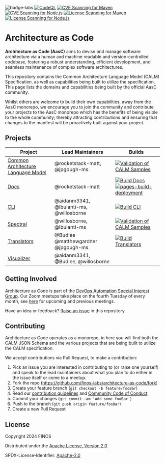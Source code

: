 ![badge-labs](https://user-images.githubusercontent.com/327285/230928932-7c75f8ed-e57b-41db-9fb7-a292a13a1e58.svg)
[![CodeQL](https://github.com/finos-labs/architecture-as-code/actions/workflows/github-code-scanning/codeql/badge.svg)](https://github.com/finos-labs/architecture-as-code/actions/workflows/github-code-scanning/codeql)
[![CVE Scanning for Maven](https://github.com/finos-labs/architecture-as-code/actions/workflows/cve-scanning-maven.yml/badge.svg)](https://github.com/finos-labs/architecture-as-code/actions/workflows/cve-scanning-maven.yml)
[![CVE Scanning for Node.js](https://github.com/finos-labs/architecture-as-code/actions/workflows/cve-scanning-node.yml/badge.svg)](https://github.com/finos-labs/architecture-as-code/actions/workflows/cve-scanning-node.yml)
[![License Scanning for Maven](https://github.com/finos-labs/architecture-as-code/actions/workflows/license-scanning-maven.yml/badge.svg)](https://github.com/finos-labs/architecture-as-code/actions/workflows/license-scanning-maven.yml)
[![License Scanning for Node.js](https://github.com/finos-labs/architecture-as-code/actions/workflows/license-scanning-node.yml/badge.svg)](https://github.com/finos-labs/architecture-as-code/actions/workflows/license-scanning-node.yml)

# Architecture as Code

**Architecture as Code (AasC)** aims to devise and manage software architecture via a human and machine readable and
version-controlled
codebase, fostering a robust understanding, efficient development, and seamless maintenance of complex software
architectures.

This repository contains the Common Architecture Language Model (CALM) Specification, as well as capabilities being
built to utilize the
specification. This page lists the domains and capabilities being built by the official AasC community.

Whilst others are welcome to build their own capabilities, away from the AasC monorepo, we encourage you to join the
community and contribute your projects to the AasC monorepo which has the benefits of being visible to the whole
community; thereby attracting contributions and ensuring that changes to the manifest will be proactively built against
your project.

## Projects

| Project                                      | Lead Maintainers                        | Builds                                                                                                                                                                                                                                                                                                                                                                                                                                            |
|----------------------------------------------|-----------------------------------------|---------------------------------------------------------------------------------------------------------------------------------------------------------------------------------------------------------------------------------------------------------------------------------------------------------------------------------------------------------------------------------------------------------------------------------------------------|
| [Common Architecture Language Model](./calm) | @rocketstack-matt, @jpgough-ms          | [![Validation of CALM Samples](https://github.com/finos-labs/architecture-as-code/actions/workflows/spectral-validation.yml/badge.svg)](https://github.com/finos-labs/architecture-as-code/actions/workflows/spectral-validation.yml)                                                                                                                                                                                                             |
| [Docs](./docs)                               | @rocketstack-matt                       | [![Build Docs](https://github.com/finos-labs/architecture-as-code/actions/workflows/docs-deploy.yml/badge.svg)](https://github.com/finos-labs/architecture-as-code/actions/workflows/docs-deploy.yml) [![pages-build-deployment](https://github.com/finos-labs/architecture-as-code/actions/workflows/pages/pages-build-deployment/badge.svg)](https://github.com/finos-labs/architecture-as-code/actions/workflows/pages/pages-build-deployment) |
| [CLI](./cli)                                 | @aidanm3341, @lbulanti-ms, @willosborne | [![Build CLI](https://github.com/finos-labs/architecture-as-code/actions/workflows/cli-tests.yml/badge.svg)](https://github.com/finos-labs/architecture-as-code/actions/workflows/cli-tests.yml)                                                                                                                                                                                                                                                  |
| [Spectral](./spectral)                       | @willosborne, @lbulanti-ms              | [![Validation of CALM Samples](https://github.com/finos-labs/architecture-as-code/actions/workflows/spectral-validation.yml/badge.svg)](https://github.com/finos-labs/architecture-as-code/actions/workflows/spectral-validation.yml)                                                                                                                                                                                                             |
| [Translators](./translator)                  | @Budlee @matthewgardner @jpgough-ms     | [![Build Translators](https://github.com/finos-labs/architecture-as-code/actions/workflows/translator.yml/badge.svg)](https://github.com/finos-labs/architecture-as-code/actions/workflows/translator.yml)                                                                                                                                                                                                                                        |
| [Visualizer](./visualizer)                   | @aidanm3341, @Budlee, @willosborne      |                                                                                                                                                                                                                                                                                                                                                                                                                                                   |

## Getting Involved

Architecture as Code is part of
the [DevOps Automation Special Interest Group](https://devops.finos.org/docs/working-groups/aasc/). Our Zoom meetups
take place on the fourth Tuesday of every month,
see [here](https://github.com/finos/devops-automation/issues?q=label%3Ameeting+label%3Aarchitecture-as-code+) for
upcoming and previous meetings.

Have an idea or feedback? [Raise an issue](https://github.com/finos-labs/architecture-as-code/issues/new/choose) in this
repository.

## Contributing

Architecture as Code operates as a monorepo, in here you will find both the CALM JSON Schema and the various projects
that are being built to utilize the CALM specification.

We accept contributions via Pull Request, to make a contribution:

1. Pick an issue you are interested in contributing to (or raise one yourself) and speak to the lead maintainers about
   what you plan to do either in the issue itself or come to a meetup.
2. Fork the repo (<https://github.com/finos-labs/architecture-as-code/fork>)
2. Create your feature branch (`git checkout -b feature/fooBar`)
3. Read our [contribution guidelines](.github/CONTRIBUTING.md)
   and [Community Code of Conduct](https://www.finos.org/code-of-conduct)
4. Commit your changes (`git commit -am 'Add some fooBar'`)
5. Push to the branch (`git push origin feature/fooBar`)
6. Create a new Pull Request

## License

Copyright 2024 FINOS

Distributed under the [Apache License, Version 2.0](http://www.apache.org/licenses/LICENSE-2.0).

SPDX-License-Identifier: [Apache-2.0](https://spdx.org/licenses/Apache-2.0)
